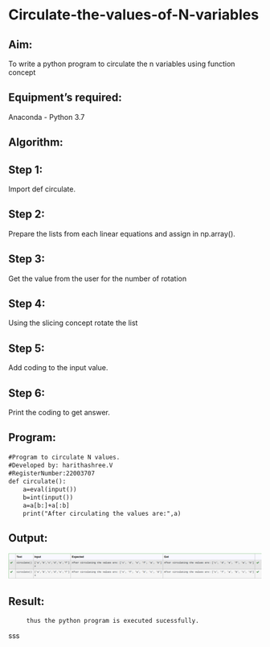 # Circulate-the-values-of-N-variables
## Aim:
To write a python program to circulate the n variables using function concept
## Equipment’s required:
Anaconda - Python 3.7
## Algorithm: 
## Step 1:
Import def circulate.
## Step 2:
Prepare the lists from each linear equations and assign in np.array().
## Step 3:
Get the value from the user for the number of rotation
## Step 4:
Using the slicing concept rotate the list
## Step 5:
Add coding to the input value.
## Step 6:
Print the coding to get answer.
## Program:
```
#Program to circulate N values.
#Developed by: harithashree.V
#RegisterNumber:22003707
def circulate():
    a=eval(input())
    b=int(input())
    a=a[b:]+a[:b]
    print("After circulating the values are:",a)
```

## Output:
![output](/Screenshot%20from%202022-12-25%2021-52-57.png)

## Result:
         thus the python program is executed sucessfully.
sss
